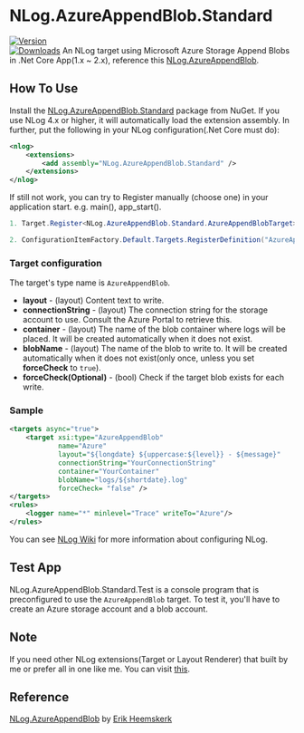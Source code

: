 # NLog.AzureAppendBlob.Standard
[![Version](https://img.shields.io/nuget/vpre/NLog.AzureAppendBlob.Standard.svg)](https://www.nuget.org/packages/NLog.AzureAppendBlob.Standard)  
[![Downloads](https://img.shields.io/nuget/dt/NLog.AzureAppendBlob.Standard.svg)](https://www.nuget.org/packages/NLog.AzureAppendBlob.Standard.svg)
An NLog target using Microsoft Azure Storage Append Blobs in .Net Core App(1.x ~ 2.x), reference this [NLog.AzureAppendBlob](https://github.com/heemskerkerik/NLog.AzureAppendBlob).

## How To Use ##
Install the [NLog.AzureAppendBlob.Standard](https://www.nuget.org/packages/NLog.AzureAppendBlob.Standard/) package from NuGet. If you use NLog 4.x or higher, it will automatically load the extension assembly. In further, put the following in your NLog configuration(.Net Core must do):

```xml
<nlog>
    <extensions>
        <add assembly="NLog.AzureAppendBlob.Standard" />
    </extensions>
</nlog>
```

If still not work, you can try to Register manually (choose one) in your application start. e.g. main(), app_start().  
```C#
1. Target.Register<NLog.AzureAppendBlob.Standard.AzureAppendBlobTarget>("AzureAppendBlob"); //generic
```
```C#
2. ConfigurationItemFactory.Default.Targets.RegisterDefinition("AzureAppendBlob", typeof(NLog.AzureAppendBlob.Standard.AzureAppendBlobTarget)); //old syntax
```  

### Target configuration ###
The target's type name is ``AzureAppendBlob``.

* **layout** - (layout) Content text to write.
* **connectionString** - (layout) The connection string for the storage account to use. Consult the Azure Portal to retrieve this.
* **container** - (layout) The name of the blob container where logs will be placed. It will be created automatically when it does not exist.
* **blobName** - (layout) The name of the blob to write to. It will be created automatically when it does not exist(only once, unless you set **forceCheck** to ``true``).
* **forceCheck(Optional)** - (bool) Check if the target blob exists for each write.

### Sample ###

```xml
<targets async="true">
    <target xsi:type="AzureAppendBlob" 
            name="Azure" 
            layout="${longdate} ${uppercase:${level}} - ${message}" 
            connectionString="YourConnectionString" 
            container="YourContainer" 
            blobName="logs/${shortdate}.log" 
            forceCheck= "false" />
</targets>
<rules>
    <logger name="*" minlevel="Trace" writeTo="Azure"/>
</rules>
```

You can see [NLog Wiki](https://github.com/NLog/NLog) for more information about configuring NLog.


## Test App ##
NLog.AzureAppendBlob.Standard.Test is a console program that is preconfigured to use the ``AzureAppendBlob`` target. To test it, you'll have to create an Azure storage account and a blob account.

## Note ##
If you need other NLog extensions(Target or Layout Renderer) that built by me or prefer all in one like me. You can visit [this](https://www.nuget.org/profiles/CoCo).

## Reference ##  
[NLog.AzureAppendBlob](https://github.com/heemskerkerik/NLog.AzureAppendBlob) by [Erik Heemskerk](https://github.com/heemskerkerik)
